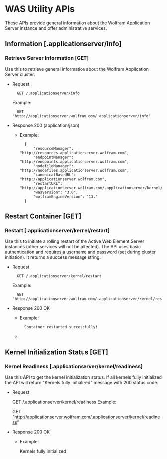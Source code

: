 # WAS Utility APIs

These APIs provide general information about the Wolfram Application Server instance and offer administrative services.

## Information [.applicationserver/info]

### Retrieve Server Information [GET]

Use this to retrieve general information about the Wolfram Application Server cluster.

* Request

		GET /.applicationserver/info
	Example:

		GET "http://applicationserver.wolfram.com/.applicationserver/info"

* Response 200 (application/json)

    * Example:
 
			{
				"resourceManager": "http://resources.applicationserver.wolfram.com",
				"endpointManager": "http://endpoints.applicationserver.wolfram.com",
				"nodefileManager": "http://nodefiles.applicationserver.wolfram.com",
				"canonicalBaseURL": "http://applicationserver.wolfram.com",
				"restartURL": "http://applicationserver.wolfram.com/.applicationserver/kernel/restart",
				"wasVersion": "3.0",
				"wolframEngineVersion": "13."
			}

## Restart Container [GET]

### Restart [.applicationserver/kernel/restart]

Use this to initiate a rolling restart of the Active Web Element Server instances (other services will not be affected). The API uses basic authentication and requires a username and password (set during cluster initiation). It returns a success message string.

* Request

		GET /.applicationserver/kernel/restart
	Example:

		GET "http://applicationserver.wolfram.com/.applicationserver/kernel/restart"

* Response 200 OK

    * Example:
    		
    		Container restarted successfully!
    * 
## Kernel Initialization Status [GET]

### Kernel Readiness [.applicationserver/kernel/readiness]

Use this API to get the kernel initialization status. If all kernels fully initialized the API will return "Kernels fully initialized" message with 200 status code.

* Request

  	GET /.applicationserver/kernel/readiness
  Example:

  	GET "http://applicationserver.wolfram.com/.applicationserver/kernel/readiness"

* Response 200 OK

	* Example:

	  	Kernels fully initialized